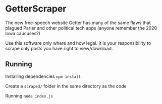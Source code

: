 # GetterScraper

The new free-speech website Getter has many of the same flaws that plagued Parler and other political tech apps (anyone remember the 2020 Iowa caucuses?)

Use this software only where and how legal. It is your responsibility to scrape only posts you have right to view/download.

## Running

Installing dependencies `npm install`

Create a `scraped/` folder in the same directory as the code

Running `node index.js`